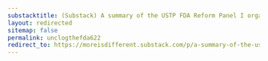```yaml
---
substacktitle: (Substack) A summary of the USTP FDA Reform Panel I organized
layout: redirected
sitemap: false
permalink: unclogthefda622
redirect_to: https://moreisdifferent.substack.com/p/a-summary-of-the-ustp-fda-reform
---
```

